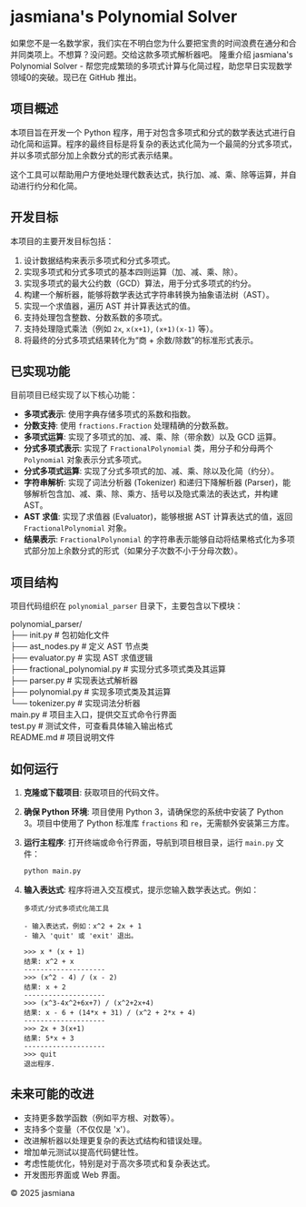 # jasmiana's Polynomial Solver

如果您不是一名数学家，我们实在不明白您为什么要把宝贵的时间浪费在通分和合并同类项上。不想算？没问题。交给这款多项式解析器吧。
隆重介绍 jasmiana's Polynomial Solver - 帮您完成繁琐的多项式计算与化简过程，助您早日实现数学领域0的突破。现已在 GitHub 推出。

## 项目概述

本项目旨在开发一个 Python 程序，用于对包含多项式和分式的数学表达式进行自动化简和运算。程序的最终目标是将复杂的表达式化简为一个最简的分式多项式，并以多项式部分加上余数分式的形式表示结果。

这个工具可以帮助用户方便地处理代数表达式，执行加、减、乘、除等运算，并自动进行约分和化简。

## 开发目标

本项目的主要开发目标包括：

1.  设计数据结构来表示多项式和分式多项式。
2.  实现多项式和分式多项式的基本四则运算（加、减、乘、除）。
3.  实现多项式的最大公约数（GCD）算法，用于分式多项式的约分。
4.  构建一个解析器，能够将数学表达式字符串转换为抽象语法树（AST）。
5.  实现一个求值器，遍历 AST 并计算表达式的值。
6.  支持处理包含整数、分数系数的多项式。
7.  支持处理隐式乘法（例如 `2x`, `x(x+1)`, `(x+1)(x-1)` 等）。
8.  将最终的分式多项式结果转化为“商 + 余数/除数”的标准形式表示。

## 已实现功能

目前项目已经实现了以下核心功能：

*   **多项式表示**: 使用字典存储多项式的系数和指数。
*   **分数支持**: 使用 `fractions.Fraction` 处理精确的分数系数。
*   **多项式运算**: 实现了多项式的加、减、乘、除（带余数）以及 GCD 运算。
*   **分式多项式表示**: 实现了 `FractionalPolynomial` 类，用分子和分母两个 `Polynomial` 对象表示分式多项式。
*   **分式多项式运算**: 实现了分式多项式的加、减、乘、除以及化简（约分）。
*   **字符串解析**: 实现了词法分析器 (Tokenizer) 和递归下降解析器 (Parser)，能够解析包含加、减、乘、除、乘方、括号以及隐式乘法的表达式，并构建 AST。
*   **AST 求值**: 实现了求值器 (Evaluator)，能够根据 AST 计算表达式的值，返回 `FractionalPolynomial` 对象。
*   **结果表示**: `FractionalPolynomial` 的字符串表示能够自动将结果格式化为多项式部分加上余数分式的形式（如果分子次数不小于分母次数）。

## 项目结构

项目代码组织在 `polynomial_parser` 目录下，主要包含以下模块：


polynomial_parser/                                        <br>
├── init.py # 包初始化文件                                <br>
├── ast_nodes.py # 定义 AST 节点类                        <br>
├── evaluator.py # 实现 AST 求值逻辑                      <br>
├── fractional_polynomial.py # 实现分式多项式类及其运算    <br>
├── parser.py # 实现表达式解析器                           <br>
├── polynomial.py # 实现多项式类及其运算                   <br>
└── tokenizer.py # 实现词法分析器                          <br>
main.py # 项目主入口，提供交互式命令行界面                 <br>
test.py # 测试文件，可查看具体输入输出格式                 <br>
README.md # 项目说明文件                                  <br>  


## 如何运行

1.  **克隆或下载项目**: 获取项目的代码文件。
2.  **确保 Python 环境**: 项目使用 Python 3，请确保您的系统中安装了 Python 3。项目中使用了 Python 标准库 `fractions` 和 `re`，无需额外安装第三方库。
3.  **运行主程序**: 打开终端或命令行界面，导航到项目根目录，运行 `main.py` 文件：

    ```bash
    python main.py
    ```

4.  **输入表达式**: 程序将进入交互模式，提示您输入数学表达式。例如：

    ```
    多项式/分式多项式化简工具
    
    - 输入表达式，例如：x^2 + 2x + 1
    - 输入 'quit' 或 'exit' 退出。
    
    >>> x * (x + 1)
    结果: x^2 + x
    --------------------
    >>> (x^2 - 4) / (x - 2)
    结果: x + 2
    --------------------
    >>> (x^3-4x^2+6x+7) / (x^2+2x+4)
    结果: x - 6 + (14*x + 31) / (x^2 + 2*x + 4)
    --------------------
    >>> 2x + 3(x+1)
    结果: 5*x + 3
    --------------------
    >>> quit
    退出程序.
    ```



## 未来可能的改进

*   支持更多数学函数（例如平方根、对数等）。
*   支持多个变量（不仅仅是 'x'）。
*   改进解析器以处理更复杂的表达式结构和错误处理。
*   增加单元测试以提高代码健壮性。
*   考虑性能优化，特别是对于高次多项式和复杂表达式。
*   开发图形界面或 Web 界面。


© 2025 jasmiana
